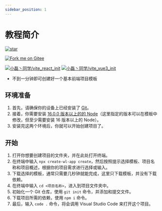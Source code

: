 ```yaml
---
sidebar_position: 1
---
```


# 教程简介

[![star](https://gitee.com/whyfail/cwa-document/badge/star.svg?theme=dark)](https://gitee.com/whyfail/cwa-document/stargazers)

[![Fork me on Gitee](https://gitee.com/whyfail/cwa-document/widgets/widget_6.svg)](https://gitee.com/whyfail/cwa-document)

[![小磊丶同学/vite_react_init](https://gitee.com/whyfail/vite_react_init/widgets/widget_card.svg?colors=4183c4,ffffff,ffffff,e3e9ed,666666,9b9b9b)](https://gitee.com/whyfail/vite_react_init)
[![小磊丶同学/vite_vue3_init](https://gitee.com/whyfail/vite_vue3_init/widgets/widget_card.svg?colors=4183c4,ffffff,ffffff,e3e9ed,666666,9b9b9b)](https://gitee.com/whyfail/vite_vue3_init)

- 不到一分钟即可创建好一个基本前端项目模板

## 环境准备

1. 首先，请确保你的设备上已经安装了 [Git](https://git-scm.com/)。
2. 接着，你需要安装 [16.0.0 版本以上的的 Node](https://nodejs.org)（这里指定的版本可以在模板中修改，但至少需要安装 16 版本以上的 Node）。
3. 安装完这两个环境后，你就可以开始创建项目了。

## 开始

1. 打开你想要创建项目的文件夹，并在此处打开终端。
2. 在终端中输入 `npx create-wl-app create`，然后按照提示选择模板、项目名称和项目概述，根据你的项目需求进行选择或输入。
3. 下载选择的模板，通常只需要几秒钟就能完成，这里只下载模板，并没有下载依赖。
4. 在终端中输入 `cd <项目名称>`，进入到项目文件夹中。
5. 初始化一个 Git 仓库，使用 `git init` 命令，并添加和提交文件。
6. 下载项目所需的依赖，使用 `npm i` 命令。
7. 最后，输入 `code .` 命令，将会调用 Visual Studio Code 来打开这个项目。
